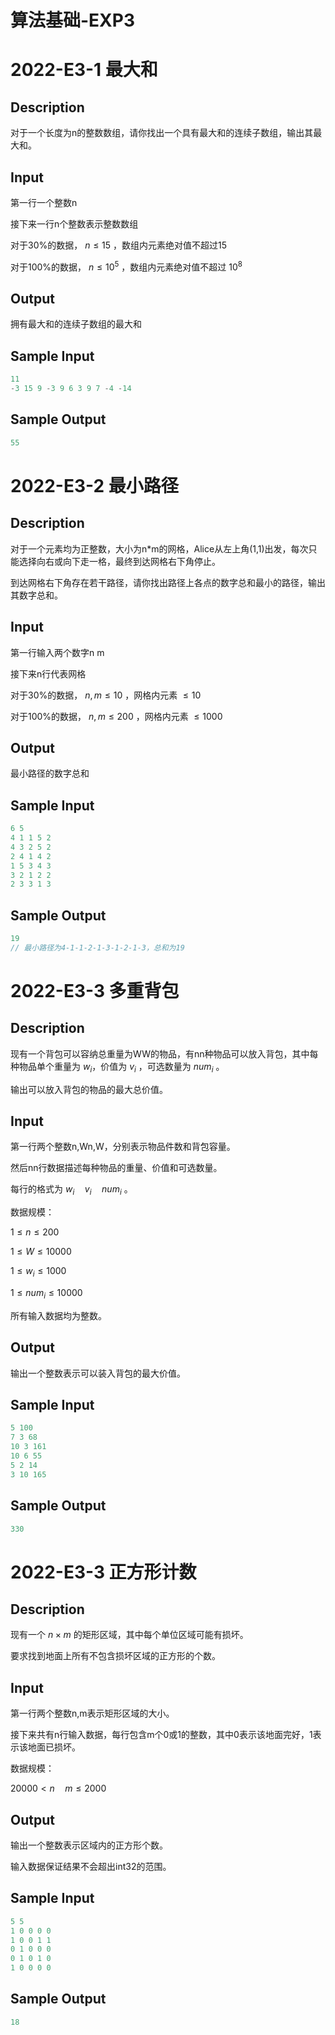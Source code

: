 # 算法基础-EXP3
# 2022-E3-1 最大和
## Description

对于一个长度为n的整数数组，请你找出一个具有最大和的连续子数组，输出其最大和。

## Input
第一行一个整数n

接下来一行n个整数表示整数数组

对于30%的数据，
$n \leq 15$
，数组内元素绝对值不超过15

对于100%的数据，
$n \leq 10^5$
，数组内元素绝对值不超过
$10^8$

## Output

拥有最大和的连续子数组的最大和

## Sample Input
```C++
11
-3 15 9 -3 9 6 3 9 7 -4 -14
```

## Sample Output
```C++
55
```

# 2022-E3-2 最小路径
## Description

对于一个元素均为正整数，大小为n*m的网格，Alice从左上角(1,1)出发，每次只能选择向右或向下走一格，最终到达网格右下角停止。

到达网格右下角存在若干路径，请你找出路径上各点的数字总和最小的路径，输出其数字总和。

## Input
第一行输入两个数字n m

接下来n行代表网格

对于30%的数据，
$n,m \leq 10$
，网格内元素
$\leq 10$

对于100%的数据，
$n,m \leq 200$
，网格内元素
$\leq 1000$

## Output

最小路径的数字总和

## Sample Input
```C++
6 5
4 1 1 5 2
4 3 2 5 2
2 4 1 4 2
1 5 3 4 3
3 2 1 2 2
2 3 3 1 3
```

## Sample Output
```C++
19
// 最小路径为4-1-1-2-1-3-1-2-1-3，总和为19
```
# 2022-E3-3 多重背包
## Description

现有一个背包可以容纳总重量为WW的物品，有nn种物品可以放入背包，其中每种物品单个重量为
$w_i$
​，价值为
$v_i$
，可选数量为
$num_i$
。

输出可以放入背包的物品的最大总价值。

## Input
第一行两个整数n,Wn,W，分别表示物品件数和背包容量。

然后nn行数据描述每种物品的重量、价值和可选数量。

每行的格式为 
$w_i\quad  v_i\quad  num_i$
。

数据规模：

$1\leq n\leq 200$

$1\leq W\leq 10000$

$1\leq w_i\leq 1000$ 

$1≤num_i≤10000$

所有输入数据均为整数。

## Output

输出一个整数表示可以装入背包的最大价值。

## Sample Input
```C++
5 100
7 3 68
10 3 161
10 6 55
5 2 14
3 10 165
```

## Sample Output
```C++
330
```

# 2022-E3-3 正方形计数
## Description

现有一个
$n\times m$
的矩形区域，其中每个单位区域可能有损坏。

要求找到地面上所有不包含损坏区域的正方形的个数。

## Input
第一行两个整数n,m表示矩形区域的大小。

接下来共有n行输入数据，每行包含m个0或1的整数，其中0表示该地面完好，1表示该地面已损坏。

数据规模：

$20000<n \quad m≤2000$

## Output

输出一个整数表示区域内的正方形个数。

输入数据保证结果不会超出int32的范围。

## Sample Input
```C++
5 5
1 0 0 0 0 
1 0 0 1 1 
0 1 0 0 0 
0 1 0 1 0 
1 0 0 0 0
```

## Sample Output
```C++
18
```
